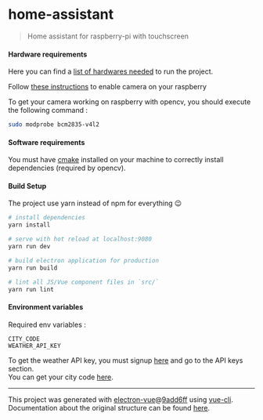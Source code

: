 # home-assistant

> Home assistant for raspberry-pi with touchscreen

#### Hardware requirements

Here you can find a [list of hardwares needed](http://amzn.eu/4sU9x1x) to run the project.

Follow [these instructions](https://www.raspberrypi.org/documentation/configuration/camera.md) to enable camera on your raspberry 

To get your camera working on raspberry with opencv, you should execute the following command :

```bash
sudo modprobe bcm2835-v4l2
```

#### Software requirements

You must have [cmake](https://cmake.org/) installed on your machine to correctly install dependencies (required by opencv).

#### Build Setup

The project use yarn instead of npm for everything :wink:

```bash
# install dependencies
yarn install

# serve with hot reload at localhost:9080
yarn run dev

# build electron application for production
yarn run build

# lint all JS/Vue component files in `src/`
yarn run lint
```

#### Environment variables

Required env variables :

```
CITY_CODE
WEATHER_API_KEY
```

To get the weather API key, you must signup [here](https://openweathermap.org) and go to the API keys section.  
You can get your city code [here](http://bulk.openweathermap.org/sample/city.list.json.gz).

---

This project was generated with [electron-vue](https://github.com/SimulatedGREG/electron-vue)@[9add6ff](https://github.com/SimulatedGREG/electron-vue/tree/9add6ff4d47eaf8fb9f04efd0aca7be4dc6fb69d) using [vue-cli](https://github.com/vuejs/vue-cli). Documentation about the original structure can be found [here](https://simulatedgreg.gitbooks.io/electron-vue/content/index.html).
